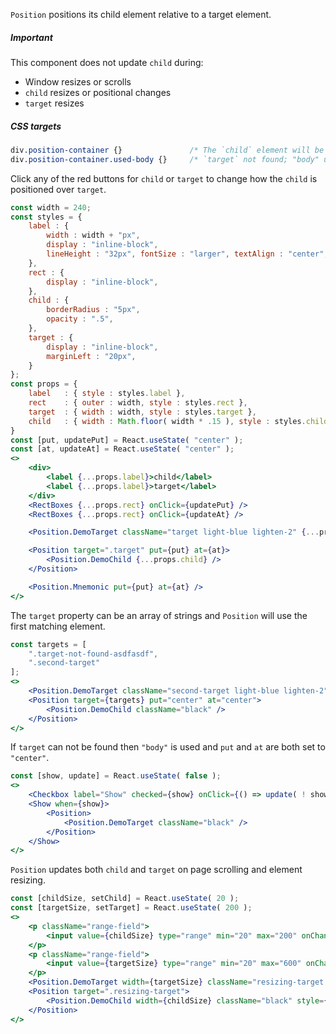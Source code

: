 `Position` positions its child element relative to a target element.

##### Important
This component does not update `child` during:  
* Window resizes or scrolls
* `child` resizes or positional changes
* `target` resizes

##### CSS targets
```css 
div.position-container {}               /* The `child` element will be wrapped in this div. */
div.position-container.used-body {}     /* `target` not found; "body" used instead. */
```

Click any of the red buttons for `child` or `target` to change how the `child` is positioned over `target`.
```jsx
const width = 240;
const styles = { 
    label : {
        width : width + "px", 
        display : "inline-block", 
        lineHeight : "32px", fontSize : "larger", textAlign : "center",
    },
    rect : {
        display : "inline-block",
    },
    child : {
        borderRadius : "5px",
        opacity : ".5",
    },
    target : {
        display : "inline-block",
        marginLeft : "20px",
    }
};
const props = {
    label   : { style : styles.label },
    rect    : { outer : width, style : styles.rect },
    target  : { width : width, style : styles.target },
    child   : { width : Math.floor( width * .15 ), style : styles.child, className : "black", },
}
const [put, updatePut] = React.useState( "center" );
const [at, updateAt] = React.useState( "center" );
<>
    <div>
        <label {...props.label}>child</label>
        <label {...props.label}>target</label>
    </div>
    <RectBoxes {...props.rect} onClick={updatePut} />
    <RectBoxes {...props.rect} onClick={updateAt} />

    <Position.DemoTarget className="target light-blue lighten-2" {...props.target} />

    <Position target=".target" put={put} at={at}>
        <Position.DemoChild {...props.child} />
    </Position>

    <Position.Mnemonic put={put} at={at} />
</>
```

The `target` property can be an array of strings and `Position` will use the first matching element.
```jsx
const targets = [
    ".target-not-found-asdfasdf",
    ".second-target"
];
<>
    <Position.DemoTarget className="second-target light-blue lighten-2" />
    <Position target={targets} put="center" at="center">
        <Position.DemoChild className="black" />
    </Position>
</>
```

If `target` can not be found then `"body"` is used and `put` and `at` are both set to `"center"`.
```jsx
const [show, update] = React.useState( false );
<>
    <Checkbox label="Show" checked={show} onClick={() => update( ! show )} />
    <Show when={show}>
        <Position>
            <Position.DemoTarget className="black" />
        </Position>
    </Show>
</>
```

`Position` updates both `child` and `target` on page scrolling and element resizing.
```jsx
const [childSize, setChild] = React.useState( 20 );
const [targetSize, setTarget] = React.useState( 200 );
<>
    <p className="range-field">
        <input value={childSize} type="range" min="20" max="200" onChange={ e => setChild( e.target.value ) } />
    </p>
    <p className="range-field">
        <input value={targetSize} type="range" min="20" max="600" onChange={ e => setTarget( e.target.value ) } />
    </p>
    <Position.DemoTarget width={targetSize} className="resizing-target light-blue lighten-2" />
    <Position target=".resizing-target">
        <Position.DemoChild width={childSize} className="black" style={ { opacity : ".5" } } />
    </Position>
</>
```
